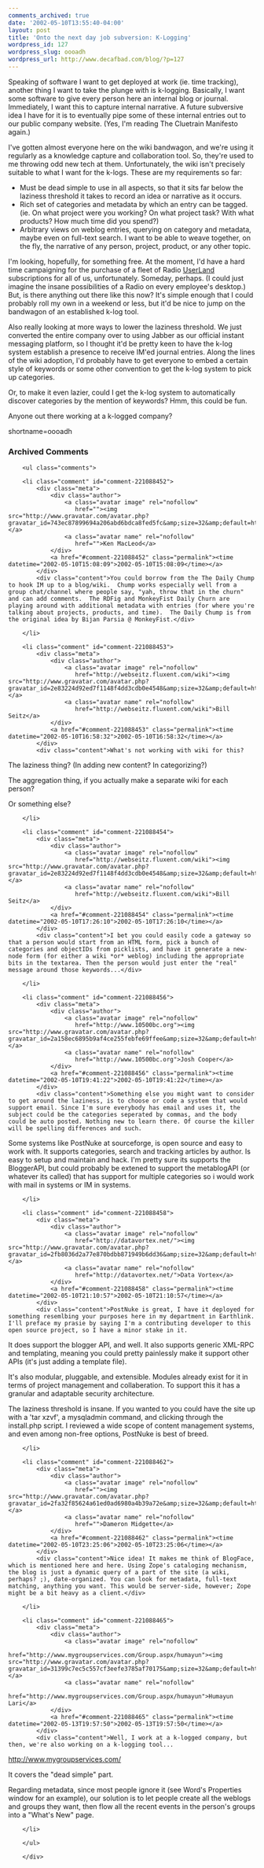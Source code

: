 ```yaml
---
comments_archived: true
date: '2002-05-10T13:55:40-04:00'
layout: post
title: 'Onto the next day job subversion: K-Logging'
wordpress_id: 127
wordpress_slug: oooadh
wordpress_url: http://www.decafbad.com/blog/?p=127
---
```

<p>
Speaking of software I want to get deployed at work (ie. time tracking), another thing I want to take the plunge with is k-logging.  Basically, I want some software to give every person here an internal blog or journal.  Immediately, I want this to capture internal narrative.  A future subversive idea I have for it is to eventually pipe some of these internal entries out to our public company website.  (Yes, I'm reading The Cluetrain Manifesto again.)
</p>
<p>
I've gotten almost everyone here on the wiki bandwagon, and we're using it regularly as a knowledge capture and collaboration tool.  So, they're used to me throwing odd new tech at them.  Unfortunately, the wiki isn't precisely suitable to what I want for the k-logs.  These are my requirements so far:
</p>
<ul>
<li>Must be dead simple to use in all aspects, so that it sits far below the laziness threshold it takes to record an idea or narrative as it occurs.</li>
<li>Rich set of categories and metadata by which an entry can be tagged.  (ie. On what project were you working?  On what project task?  With what products?  How much time did you spend?)</li>
<li>Arbitrary views on weblog entries, querying on category and metadata, maybe even on full-text search.  I want to be able to weave together, on the fly, the narrative of any person, project, product, or any other topic.</li>
</ul>
<p>
I'm looking, hopefully, for something free.  At the moment, I'd have a hard time campaigning for the purchase of a fleet of Radio <a href="http://www.decafbad.com/twiki/bin/view/Main/UserLand">UserLand</a> subscriptions for all of us, unfortunately.  Someday, perhaps.  (I could just imagine the insane possibilities of a Radio on every employee's desktop.)  But, is there anything out there like this now?  It's simple enough that I could probably roll my own in a weekend or less, but it'd be nice to jump on the bandwagon of an established k-log tool.
</p>
<p>
Also really looking at more ways to lower the laziness threshold.  We just converted the entire company over to using Jabber as our official instant messaging platform, so I thought it'd be pretty keen to have the k-log system establish a presence to receive IM'ed journal entries.  Along the lines of the wiki adoption, I'd probably have to get everyone to embed a certain style of keywords or some other convention to get the k-log system to pick up categories.
</p>
<p>
Or, to make it even lazier, could I get the k-log system to automatically discover categories by the mention of keywords?  Hmm, this could be fun.
</p>
<p>
Anyone out there working at a k-logged company?
</p>
<!--more-->
shortname=oooadh

<div id="comments" class="comments archived-comments">
            <h3>Archived Comments</h3>
            
        <ul class="comments">
            
        <li class="comment" id="comment-221088452">
            <div class="meta">
                <div class="author">
                    <a class="avatar image" rel="nofollow" 
                       href=""><img src="http://www.gravatar.com/avatar.php?gravatar_id=743ec87899694a206abd6bdca8fed5fc&amp;size=32&amp;default=http://mediacdn.disqus.com/1320279820/images/noavatar32.png"/></a>
                    <a class="avatar name" rel="nofollow" 
                       href="">Ken MacLeod</a>
                </div>
                <a href="#comment-221088452" class="permalink"><time datetime="2002-05-10T15:08:09">2002-05-10T15:08:09</time></a>
            </div>
            <div class="content">You could borrow from the The Daily Chump to hook IM up to a blog/wiki.  Chump works especially well from a group chat/channel where people say, "yah, throw that in the churn" and can add comments.  The RDFig and MonkeyFist Daily Churn are playing around with additional metadata with entries (for where you're talking about projects, products, and time).  The Daily Chump is from the original idea by Bijan Parsia @ MonkeyFist.</div>
            
        </li>
    
        <li class="comment" id="comment-221088453">
            <div class="meta">
                <div class="author">
                    <a class="avatar image" rel="nofollow" 
                       href="http://webseitz.fluxent.com/wiki"><img src="http://www.gravatar.com/avatar.php?gravatar_id=2e83224d92ed7f1148f4dd3cdb0e4548&amp;size=32&amp;default=http://mediacdn.disqus.com/1320279820/images/noavatar32.png"/></a>
                    <a class="avatar name" rel="nofollow" 
                       href="http://webseitz.fluxent.com/wiki">Bill Seitz</a>
                </div>
                <a href="#comment-221088453" class="permalink"><time datetime="2002-05-10T16:58:32">2002-05-10T16:58:32</time></a>
            </div>
            <div class="content">What's not working with wiki for this? 

The laziness thing? (In adding new content? In categorizing?)

The aggregation thing, if you actually make a separate wiki for each person?

Or something else?</div>
            
        </li>
    
        <li class="comment" id="comment-221088454">
            <div class="meta">
                <div class="author">
                    <a class="avatar image" rel="nofollow" 
                       href="http://webseitz.fluxent.com/wiki"><img src="http://www.gravatar.com/avatar.php?gravatar_id=2e83224d92ed7f1148f4dd3cdb0e4548&amp;size=32&amp;default=http://mediacdn.disqus.com/1320279820/images/noavatar32.png"/></a>
                    <a class="avatar name" rel="nofollow" 
                       href="http://webseitz.fluxent.com/wiki">Bill Seitz</a>
                </div>
                <a href="#comment-221088454" class="permalink"><time datetime="2002-05-10T17:26:10">2002-05-10T17:26:10</time></a>
            </div>
            <div class="content">I bet you could easily code a gateway so that a person would start from an HTML form, pick a bunch of categories and objectIDs from picklists, and have it generate a new-node form (for either a wiki *or* weblog) including the appropriate bits in the textarea. Then the person would just enter the "real" message around those keywords...</div>
            
        </li>
    
        <li class="comment" id="comment-221088456">
            <div class="meta">
                <div class="author">
                    <a class="avatar image" rel="nofollow" 
                       href="http://www.10500bc.org"><img src="http://www.gravatar.com/avatar.php?gravatar_id=2a158ec6895b9af4ce255febfe69ffee&amp;size=32&amp;default=http://mediacdn.disqus.com/1320279820/images/noavatar32.png"/></a>
                    <a class="avatar name" rel="nofollow" 
                       href="http://www.10500bc.org">Josh Cooper</a>
                </div>
                <a href="#comment-221088456" class="permalink"><time datetime="2002-05-10T19:41:22">2002-05-10T19:41:22</time></a>
            </div>
            <div class="content">Something else you might want to consider to get around the laziness, is to choose or code a system that would support email. Since I'm sure everybody has email and uses it, the subject could be the categories seperated by commas, and the body could be auto posted. Nothing new to learn there. Of course the killer will be spelling differences and such.

Some systems like PostNuke at sourceforge, is open source and easy to work with. It supports categories, search and tracking articles by author. Is easy to setup and maintain and hack. I'm pretty sure its supports the BloggerAPI, but could probably be extened to support the metablogAPI (or whatever its called) that has support for multiple categories so i would work with mail in systems or IM in systems.</div>
            
        </li>
    
        <li class="comment" id="comment-221088458">
            <div class="meta">
                <div class="author">
                    <a class="avatar image" rel="nofollow" 
                       href="http://datavortex.net/"><img src="http://www.gravatar.com/avatar.php?gravatar_id=2fb8036d2a77e870bdbb871949b6dd36&amp;size=32&amp;default=http://mediacdn.disqus.com/1320279820/images/noavatar32.png"/></a>
                    <a class="avatar name" rel="nofollow" 
                       href="http://datavortex.net/">Data Vortex</a>
                </div>
                <a href="#comment-221088458" class="permalink"><time datetime="2002-05-10T21:10:57">2002-05-10T21:10:57</time></a>
            </div>
            <div class="content">PostNuke is great, I have it deployed for something resemlbing your purposes here in my department in Earthlink.  I'll preface my prasie by saying I'm a contributing developer to this open source project, so I have a minor stake in it.

It does support the blogger API, and well.  It also supports generic XML-RPC and templating, meaning you could pretty painlessly make it support other APIs (it's just adding a template file).

It's also modular, pluggable, and extensible.  Modules already exist for it in terms of project management and collaberation.  To support this it has a granular and adaptable security architecture.

The laziness threshold is insane.  If you wanted to you could have the site up with a 'tar xzvf', a mysqladmin command, and clicking through the install.php script.  I reviewed a wide scope of content management systems, and even among non-free options, PostNuke is best of breed.</div>
            
        </li>
    
        <li class="comment" id="comment-221088462">
            <div class="meta">
                <div class="author">
                    <a class="avatar image" rel="nofollow" 
                       href=""><img src="http://www.gravatar.com/avatar.php?gravatar_id=2fa32f85624a61ed0ad6980a4b39a72e&amp;size=32&amp;default=http://mediacdn.disqus.com/1320279820/images/noavatar32.png"/></a>
                    <a class="avatar name" rel="nofollow" 
                       href="">Dameron Midgette</a>
                </div>
                <a href="#comment-221088462" class="permalink"><time datetime="2002-05-10T23:25:06">2002-05-10T23:25:06</time></a>
            </div>
            <div class="content">Nice idea! It makes me think of BlogFace, which is mentioned here and here. Using Zope's cataloging mechanism, the blog is just a dynamic query of a part of the site (a wiki, perhaps? ;), date-organized. You can look for metadata, full-text matching, anything you want. This would be server-side, however; Zope might be a bit heavy as a client.</div>
            
        </li>
    
        <li class="comment" id="comment-221088465">
            <div class="meta">
                <div class="author">
                    <a class="avatar image" rel="nofollow" 
                       href="http://www.mygroupservices.com/Group.aspx/humayun"><img src="http://www.gravatar.com/avatar.php?gravatar_id=31399c7ec5c557cf3eefe3785af70175&amp;size=32&amp;default=http://mediacdn.disqus.com/1320279820/images/noavatar32.png"/></a>
                    <a class="avatar name" rel="nofollow" 
                       href="http://www.mygroupservices.com/Group.aspx/humayun">Humayun Lari</a>
                </div>
                <a href="#comment-221088465" class="permalink"><time datetime="2002-05-13T19:57:50">2002-05-13T19:57:50</time></a>
            </div>
            <div class="content">Well, I work at a k-logged company, but then, we're also working on a k-logging tool...

http://www.mygroupservices.com/

It covers the "dead simple" part.

Regarding metadata, since most people ignore it (see Word's Properties window for an example), our solution is to let people create all the weblogs and groups they want, then flow all the recent events in the person's groups into a "What's New" page.</div>
            
        </li>
    
        </ul>
    
        </div>
    